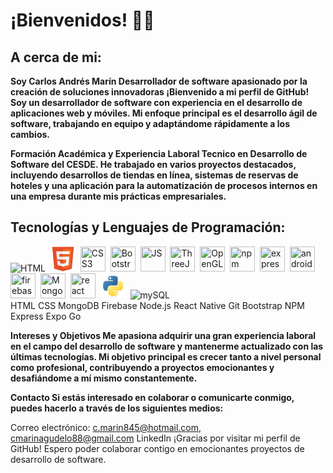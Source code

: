 # ¡Bienvenidos! 🤙🏻
## A cerca de mi:
**Soy Carlos Andrés Marín
Desarrollador de software apasionado por la creación de soluciones innovadoras
¡Bienvenido a mi perfil de GitHub! Soy un desarrollador de software con experiencia en el desarrollo de aplicaciones web y móviles. Mi enfoque principal es el desarrollo ágil de software, trabajando en equipo y adaptándome rápidamente a los cambios.**

**Formación Académica y Experiencia Laboral
Tecnico en Desarrollo de Software del CESDE.
He trabajado en varios proyectos destacados, incluyendo desarrollos de tiendas en línea, sistemas de reservas de hoteles y una aplicación para la automatización de procesos internos en una empresa durante mis prácticas empresariales.**

## Tecnologías y Lenguajes de Programación:
<div>
  <img src="https://cdn.jsdelivr.net/gh/devicons/devicon/icons/git/git-plain.svg" title="Git" alt="HTML" width="40" height="40"/>&nbsp;       
  <img src="https://github.com/devicons/devicon/blob/master/icons/html5/html5-original.svg" title="HTML5" alt="HTML" width="40" height="40"/>&nbsp;
  <img src="https://cdn.jsdelivr.net/gh/devicons/devicon/icons/css3/css3-original.svg" title="CSS3" width="40" height="40"/>&nbsp;
  <img src="https://cdn.jsdelivr.net/gh/devicons/devicon/icons/bootstrap/bootstrap-original.svg" title="Bootstrap" width="40" height="40"/>&nbsp;
  <img src="https://cdn.jsdelivr.net/gh/devicons/devicon/icons/javascript/javascript-original.svg" title="JS" width="40" height="40"/>&nbsp;
  <img src="https://cdn.jsdelivr.net/gh/devicons/devicon/icons/threejs/threejs-original.svg" title="ThreeJS" width="40" height="40"/>&nbsp;
  <img src="https://cdn.jsdelivr.net/gh/devicons/devicon/icons/opengl/opengl-original.svg" title="OpenGL" width="40" height="40"/>&nbsp;
  <img src="https://cdn.jsdelivr.net/gh/devicons/devicon/icons/npm/npm-original-wordmark.svg" title="npm" width="40" height="40"/>&nbsp;
  <img src="https://cdn.jsdelivr.net/gh/devicons/devicon/icons/express/express-original-wordmark.svg" title="express" width="40" height="40"/>&nbsp;
  <img src="https://cdn.jsdelivr.net/gh/devicons/devicon/icons/androidstudio/androidstudio-original.svg" title="androidStudio" width="40" height="40"/>&nbsp;
  <img src="https://cdn.jsdelivr.net/gh/devicons/devicon/icons/firebase/firebase-plain.svg" title="firebase" width="40" height="40"/>&nbsp;
  <img src="https://cdn.jsdelivr.net/gh/devicons/devicon/icons/mongodb/mongodb-plain-wordmark.svg" title="MongoDB" width="40" height="40"/>&nbsp;        
  <img src="https://cdn.jsdelivr.net/gh/devicons/devicon/icons/react/react-original.svg" title="react" width="40" height="40"/>&nbsp;
  <img src="https://github.com/devicons/devicon/blob/master/icons/python/python-original.svg" title="Python" alt="Python" width="40" height="40"/>&nbsp;
  <img src="https://cdn.jsdelivr.net/gh/devicons/devicon/icons/mysql/mysql-plain-wordmark.svg" title="Numpy" alt="mySQL" width="40" height="40"/>&nbsp;
</div>
HTML
CSS
MongoDB
Firebase
Node.js
React Native
Git
Bootstrap
NPM
Express
Expo Go

**Intereses y Objetivos
Me apasiona adquirir una gran experiencia laboral en el campo del desarrollo de software y mantenerme actualizado con las últimas tecnologías. Mi objetivo principal es crecer tanto a nivel personal como profesional, contribuyendo a proyectos emocionantes y desafiándome a mí mismo constantemente.**

**Contacto
Si estás interesado en colaborar o comunicarte conmigo, puedes hacerlo a través de los siguientes medios:**

Correo electrónico: c.marin845@hotmail.com, cmarinagudelo88@gmail.com
LinkedIn
¡Gracias por visitar mi perfil de GitHub! Espero poder colaborar contigo en emocionantes proyectos de desarrollo de software.
